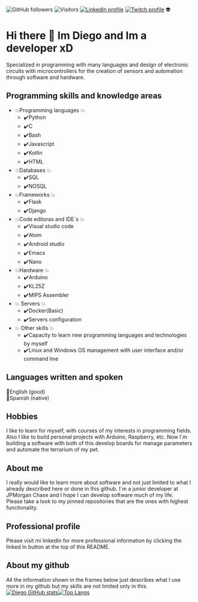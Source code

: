 ![GitHub followers](https://img.shields.io/github/followers/dmtzs?label=Follow&style=social)
![Visitors](https://visitor-badge.glitch.me/badge?page_id=dmtzs)
[![LinkedIn profile](https://img.shields.io/badge/-Diego-black?style=flat-square&logo=Linkedin&logoColor=white&link=https://mx.linkedin.com/in/diego-martinez-sanchez-688b0311a/)](https://mx.linkedin.com/in/diego-martinez-sanchez-688b0311a)
[![Twitch profile](https://img.shields.io/badge/-diecho1996-black?style=flat-square&logo=Twitch&logoColor=white&link=https://www.twitch.tv/diecho1996/)](https://www.twitch.tv/diecho1996) :alien:

# Hi there 👋 Im Diego and Im a developer xD
Specialized in programming with many languages and design of electronic circuits with microcontrollers for the creation of sensors and automation through software and hardware.

## Programming skills and knowledge areas
* :boom:Programming languages :boom:
  *	:heavy_check_mark:Python
  *	:heavy_check_mark:C
  *	:heavy_check_mark:Bash
  *	:heavy_check_mark:Javascript
  *	:heavy_check_mark:Kotlin
  *	:heavy_check_mark:HTML
* :boom:Databases :boom:
  * :heavy_check_mark:SQL
  * :heavy_check_mark:NOSQL
* :boom:Frameworks :boom:
  * :heavy_check_mark:Flask
  * :heavy_check_mark:Django
* :boom:Code editoras and IDE´s :boom:
  * :heavy_check_mark:Visual studio code
  * :heavy_check_mark:Atom
  * :heavy_check_mark:Android studio
  * :heavy_check_mark:Emacs
  * :heavy_check_mark:Nano
* :boom:Hardware :boom:
  * :heavy_check_mark:Arduino
  * :heavy_check_mark:KL25Z
  * :heavy_check_mark:MIPS Assembler
* :boom: Servers :boom:
  *	:heavy_check_mark:Docker(Basic)
  *	:heavy_check_mark:Servers configuration
* :boom: Other skills :boom:
  *	:heavy_check_mark:Capacity to learn new programming languages and technologies by myself
  *	:heavy_check_mark:Linux and Windows OS management with user interface and/or command line

## Languages written and spoken
:clap:English (good)
<br>
:clap:Spanish (native)

## Hobbies
I like to learn for myself, with courses of my interests in programming fields.
<br>
Also I like to build personal projects with Arduino, Raspberry, etc. Now I´m building a software with both of this develop boards for manage parameters and automate the terrarium of my pet.


## About me
I really would like to learn more about software and not just limited to what I already described here or done in this github. I´m a junior developer at JPMorgan Chase and I hope I can develop software much of my life.
<br>
Please take a look to my pinned repositories that are the ones with highest functionality.

## Professional profile
Please visit mi linkedIn for more professional information by clicking the linked In button at the top of this README.

## About my github
All the information shown in the frames below just describes what I use more in my github but my skills are not limited only in this.
[![Diego GitHub stats](https://github-readme-stats.vercel.app/api?username=dmtzs&hide=contribs&show_icons=true&theme=radical)](#)[![Top Langs](https://github-readme-stats.vercel.app/api/top-langs/?username=dmtzs&layout=compact&theme=radical)](#)
